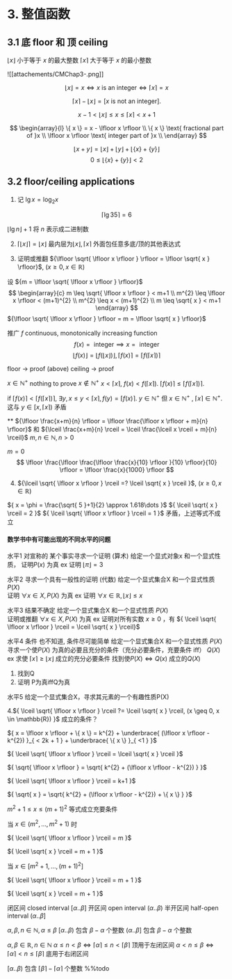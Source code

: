 # 3. 整值函数

## 3.1 底 floor 和 顶 ceiling

$\lfloor x \rfloor$ 小于等于 ${x}$ 的最大整数
$\lceil x \rceil$ 大于等于 ${x}$ 的最小整数

![[attachements/CMChap3-.png]]

$$
\lfloor x \rfloor = x \iff
x \text{ is an integer} \iff
\lceil x \rceil = x 
$$

$$
\lceil x \rceil -
\lfloor x \rfloor = 
[x \text{ is not an integer}].
$$

$$
x-1 <
\lfloor x \rfloor \leq x \leq
\lceil x \rceil < x+1
$$

$$
\begin{array}{l}
\{ x \} = x - \lfloor x \rfloor  \\
\{ x \} \text{ fractional part of }x \\
\lfloor x \rfloor \text{ integer part of }x \\
\end{array}
$$

$$
\lfloor x+y \rfloor =
\lfloor x \rfloor + 
\lfloor y \rfloor +
\lfloor \{ x \} + \{ y \} \rfloor 
$$
$$
0 \leq \lfloor \{ x \} + \{ y \} \rfloor < 2
$$

## 3.2 floor/ceiling applications

1. 记 ${\lg x =\log_{2} x}$ 

$$
\lceil \lg 35  \rceil = 6
$$

${\lfloor \lg n \rfloor + 1}$ 将 ${n}$ 表示成二进制数

2. ${\lceil \lfloor x \rfloor \rceil = \lfloor x \rfloor}$
最内层为${\lfloor x \rfloor, \lceil x \rceil}$ 外面包任意多底/顶的其他表达式

3. 证明或推翻 ${\lfloor \sqrt{ \lfloor x \rfloor } \rfloor = \lfloor \sqrt{ x } \rfloor}$, ${(x \geq 0, x \in \mathbb{R})}$

设 ${m = \lfloor \sqrt{ \lfloor x \rfloor } \rfloor}$ 
$$
\begin{array}{c}
m \leq \sqrt{ \lfloor x \rfloor  }  < m+1 \\
m^{2} \leq \lfloor x \rfloor  < (m+1)^{2} \\
m^{2} \leq x < (m+1)^{2} \\
m \leq \sqrt{ x } < m+1
\end{array}
$$
${\lfloor \sqrt{ \lfloor x \rfloor } \rfloor = m = \lfloor \sqrt{ x } \rfloor}$

推广 ${f}$ continuous, monotonically increasing function
$$
f(x) = \text{ integer} \implies
x = \text{ integer}
$$
$$
\lfloor f(x) \rfloor =
\lfloor f(\lfloor x \rfloor ) \rfloor ,
\lceil f(x) \rceil =
\lceil f(\lceil x \rceil ) \rceil 
$$

floor ${\to}$ proof (above)
ceiling ${\to}$ proof 

${x \in \mathbb{N}^{+}}$ nothing to prove
${x \not\in \mathbb{N}^{+}}$ ${x<\lceil x \rceil}$, ${f(x)<f(\lceil x \rceil)}$.
${\lceil f(x) \rceil \leq \lceil f(\lceil x \rceil) \rceil}$.

if ${\lceil f(x) \rceil < \lceil f(\lceil x \rceil) \rceil}$, ${\exists y, x\leq y < \lceil x \rceil, f(y) = \lceil f(x) \rceil}$.
${y \in \mathbb{N}^{+}}$ 但 ${x \in \mathbb{N}^{+}}$ , ${\lceil x \rceil \in \mathbb{N}^{+}}$.
这与 ${y \in [x,\lceil x \rceil)}$ 矛盾

** ${\lfloor \frac{x+m}{n} \rfloor = \lfloor \frac{\lfloor x \rfloor + m}{n} \rfloor}$ 和 ${\lceil \frac{x+m}{n} \rceil = \lceil \frac{\lceil x \rceil + m}{n} \rceil}$ 
${m,n \in \mathbb{N}, n>0}$

$m=0$
$$
\lfloor  \frac{\lfloor \frac{\lfloor \frac{x}{10} \rfloor }{10} \rfloor}{10}  \rfloor
= \lfloor \frac{x}{1000} \rfloor 
$$

4. ${\lceil \sqrt{ \lfloor x \rfloor } \rceil =? \lceil \sqrt{ x } \rceil }$, ${(x\geq 0, x \in \mathbb{R})}$ 

${ x = \phi = \frac{\sqrt{ 5 }+1}{2} \approx 1.618\dots }$ 
${ \lceil \sqrt{ x } \rceil = 2 }$ 
${ \lceil \sqrt{ \lfloor x \rfloor } \rceil = 1 }$ 
矛盾，上述等式不成立


#### 数学书中有可能出现的不同⽔平的问题

⽔平1 对宣称的 某个事实寻求⼀个证明 (算术)
给定⼀个显式对象x 和⼀个显式性质， 证明${ P(x) }$ 为真
ex 证明 ${ \lfloor \pi \rfloor = 3 }$ 

⽔平2 寻求⼀个具有⼀般性的证明 (代数)
给定⼀个显式集合X 和⼀个显式性质 ${ P(X) }$  
证明 ${ \forall x \in X, P(X) }$ 为真
ex 证明 ${ \forall x \in \mathbb{R}, \lfloor x \rfloor \leq x }$ 

⽔平3 结果不确定
给定⼀个显式集合X 和⼀个显式性质 ${ P(X) }$  
证明或推翻 ${ \forall x \in X, P(X) }$ 为真
ex 证明对所有实数 ${ x \geq 0 }$ ，有 ${ \lceil \sqrt{ \lfloor x \rfloor } \rceil = \lceil \sqrt{ x } \rceil}$ 

⽔平4 条件 也不知道, 条件尽可能简单
给定⼀个显式集合X 和⼀个显式性质 ${ P(X) }$  
寻求一个使${ P(X) }$ 为真的必要且充分的条件（充分必要条件，充要条件 iff） ${ Q(X) }$ 
ex 求使 ${ \lceil  x \rceil \geq \lfloor x \rfloor }$ 成立的充分必要条件
找到使${ P(X) \Longleftrightarrow Q(x)  }$ 成立的${ Q(X) }$ 
1. 找到Q
2. 证明 P为真iffQ为真

⽔平5 给定⼀个显式集合X，寻求其元素的⼀个有趣性质P(X)




4.${ \lceil \sqrt{ \lfloor x \rfloor } \rceil ?= \lceil \sqrt{ x } \rceil, (x \geq 0, x \in \mathbb{R}) }$ 成立的条件？

${ x = \lfloor x \rfloor + \{ x \} = k^{2} + \underbrace{ (\lfloor x \rfloor - k^{2}) }_{ < 2k + 1 } + \underbrace{ \{ x \} }_{ <1 } }$ 

${ \lceil \sqrt{ \lfloor x \rfloor } \rceil = \lceil \sqrt{ x } \rceil }$ 

${ \sqrt{ \lfloor x \rfloor } = \sqrt{  k^{2} + (\lfloor x \rfloor - k^{2}) } }$ 

${ \lceil \sqrt{ \lfloor x \rfloor } \rceil = k+1 }$ 

${ \sqrt{ x } = \sqrt{ k^{2} + (\lfloor x \rfloor - k^{2}) + \{ x \} } }$



${ m^{2}+1 \leq x \leq (m+1)^{2} }$  等式成立充要条件

当 ${ x \in (m^{2}, \dots, m^{2}+1) }$ 时

${ \lceil \sqrt{ \lfloor x \rfloor } \rceil = m }$ 

${ \lceil \sqrt{ x } \rceil = m + 1 }$ 


当 ${ x \in [ m^{2}+1,\dots,(m+1)^{2}] }$ 

${ \lceil \sqrt{ \lfloor x \rfloor } \rceil = m + 1 }$ 

${ \lceil \sqrt{ x } \rceil = m + 1 }$ 


闭区间 closed interval ${ [\alpha..\beta] }$ 
开区间 open interval ${ (\alpha..\beta) }$ 
半开区间 half-open interval ${ (\alpha..\beta] }$ 

${ \alpha,\beta, n\in \mathbb{N}, \alpha \leq \beta }$ 
${ [\alpha..\beta)  }$ 包含 ${ \beta-\alpha }$ 个整数
${ (\alpha..\beta]  }$ 包含 ${ \beta-\alpha }$ 个整数

${ \alpha,\beta \in \mathbb{R}, n \in \mathbb{N} }$ 
${ \alpha \leq n < \beta \Leftrightarrow \lceil \alpha \rceil \leq n < \lceil \beta \rceil }$ 顶用于左闭区间
${ \alpha < n \leq \beta \Leftrightarrow \lceil \alpha \rceil < n \leq \lceil \beta \rceil }$ 底用于右闭区间

${ [\alpha..\beta) }$ 包含 ${ \lceil \beta \rceil - \lceil \alpha \rceil }$ 个整数
%%todo
